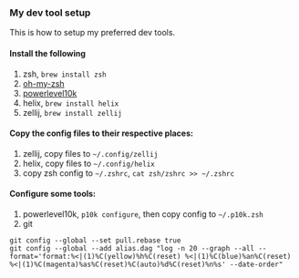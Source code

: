 ### My dev tool setup
This is how to setup my preferred dev tools.

#### Install the following
1. zsh, `brew install zsh`
1. [oh-my-zsh](https://github.com/ohmyzsh/ohmyzsh#prerequisites)
1. [powerlevel10k](https://github.com/romkatv/powerlevel10k#getting-started)
1. helix, `brew install helix`
1. zellij, `brew install zellij`

#### Copy the config files to their respective places:
1. zellij, copy files to `~/.config/zellij` 
1. helix, copy files to `~/.config/helix`
1. copy zsh config to `~/.zshrc`, `cat zsh/zshrc >> ~/.zshrc`

#### Configure some tools:
1. powerlevel10k, `p10k configure`, then copy config to `~/.p10k.zsh`
1. git
```
git config --global --set pull.rebase true
git config --global --add alias.dag "log -n 20 --graph --all --format='format:%<|(1)%C(yellow)%h%C(reset) %<|(1)%C(blue)%an%C(reset) %<|(1)%C(magenta)%as%C(reset)%C(auto)%d%C(reset)%n%s' --date-order"  
```
